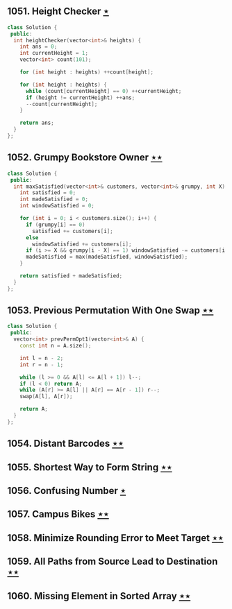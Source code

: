 ## 1051. Height Checker [$\star$](https://leetcode.com/problems/height-checker)

```cpp
class Solution {
 public:
  int heightChecker(vector<int>& heights) {
    int ans = 0;
    int currentHeight = 1;
    vector<int> count(101);

    for (int height : heights) ++count[height];

    for (int height : heights) {
      while (count[currentHeight] == 0) ++currentHeight;
      if (height != currentHeight) ++ans;
      --count[currentHeight];
    }

    return ans;
  }
};
```

## 1052. Grumpy Bookstore Owner [$\star\star$](https://leetcode.com/problems/grumpy-bookstore-owner)

```cpp
class Solution {
 public:
  int maxSatisfied(vector<int>& customers, vector<int>& grumpy, int X) {
    int satisfied = 0;
    int madeSatisfied = 0;
    int windowSatisfied = 0;

    for (int i = 0; i < customers.size(); i++) {
      if (grumpy[i] == 0)
        satisfied += customers[i];
      else
        windowSatisfied += customers[i];
      if (i >= X && grumpy[i - X] == 1) windowSatisfied -= customers[i - X];
      madeSatisfied = max(madeSatisfied, windowSatisfied);
    }

    return satisfied + madeSatisfied;
  }
};
```

## 1053. Previous Permutation With One Swap [$\star\star$](https://leetcode.com/problems/previous-permutation-with-one-swap)

```cpp
class Solution {
 public:
  vector<int> prevPermOpt1(vector<int>& A) {
    const int n = A.size();

    int l = n - 2;
    int r = n - 1;

    while (l >= 0 && A[l] <= A[l + 1]) l--;
    if (l < 0) return A;
    while (A[r] >= A[l] || A[r] == A[r - 1]) r--;
    swap(A[l], A[r]);

    return A;
  }
};
```

## 1054. Distant Barcodes [$\star\star$](https://leetcode.com/problems/distant-barcodes)

## 1055. Shortest Way to Form String [$\star\star$](https://leetcode.com/problems/shortest-way-to-form-string)

## 1056. Confusing Number [$\star$](https://leetcode.com/problems/confusing-number)

## 1057. Campus Bikes [$\star\star$](https://leetcode.com/problems/campus-bikes)

## 1058. Minimize Rounding Error to Meet Target [$\star\star$](https://leetcode.com/problems/minimize-rounding-error-to-meet-target)

## 1059. All Paths from Source Lead to Destination [$\star\star$](https://leetcode.com/problems/all-paths-from-source-lead-to-destination)

## 1060. Missing Element in Sorted Array [$\star\star$](https://leetcode.com/problems/missing-element-in-sorted-array)
